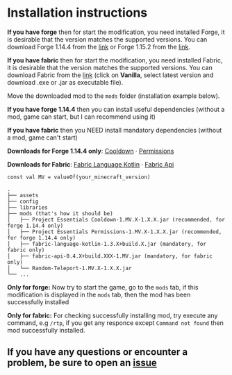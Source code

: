 # Installation instructions

**If you have forge** then for start the modification, you need installed Forge, it is desirable that the version matches the supported versions. You can download Forge 1.14.4 from the [link](https://files.minecraftforge.net/maven/net/minecraftforge/forge/index_1.14.4.html) or Forge 1.15.2 from the [link](https://files.minecraftforge.net/maven/net/minecraftforge/forge/index_1.15.2.html).

**If you have fabric** then for start the modification, you need installed Fabric, it is desirable that the version matches the supported versions. You can download Fabric from the [link](https://fabricmc.net/use/) (click on **Vanilla**, select latest version and download .exe or .jar as executable file).

Move the downloaded mod to the `mods` folder (installation example below).

**If you have forge 1.14.4** then you can install useful dependencies (without a mod, game can start, but I can recommend using it)

**If you have fabric** then you NEED install mandatory dependencies (without a mod, game can't start)

**Downloads for Forge 1.14.4 only**: [Cooldown](https://github.com/ProjectEssentials/ProjectEssentials-Cooldown) · [Permissions](https://github.com/ProjectEssentials/ProjectEssentials-Permissions)

**Downloads for Fabric**: [Fabric Language Kotlin](https://www.curseforge.com/minecraft/mc-mods/fabric-language-kotlin/files) · [Fabric Api](https://www.curseforge.com/minecraft/mc-mods/fabric-api/files)

```none
const val MV = valueOf(your_minecraft_version)

.
├── assets
├── config
├── libraries
├── mods (that's how it should be)
│   ├── Project Essentials Cooldown-1.MV.X-1.X.X.jar (recommended, for forge 1.14.4 only)
│   ├── Project Essentials Permissions-1.MV.X-1.X.X.jar (recommended, for forge 1.14.4 only)
│   ├── fabric-language-kotlin-1.3.X+build.X.jar (mandatory, for fabric only)
│   ├── fabric-api-0.4.X+build.XXX-1.MV.jar (mandatory, for fabric only)
│   └── Random-Teleport-1.MV.X-1.X.X.jar
└── ...
```

**Only for forge:** Now try to start the game, go to the `mods` tab, if this modification is displayed in the `mods` tab, then the mod has been successfully installed

**Only for fabric:** For checking successfully installing mod, try execute any command, e.g `/rtp`, if you get any responce except `Command not found` then mod successfully installed.

## If you have any questions or encounter a problem, be sure to open an [issue](https://github.com/MairwunNx/RandomTeleport/issues/new/choose)
